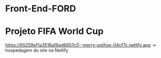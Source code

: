 # Front-End-FORD

# Projeto FIFA World Cup

https://65259ef1a3518a16ad6657c5--merry-pothos-04cf7c.netlify.app -> hospedagem do site na Netlify

